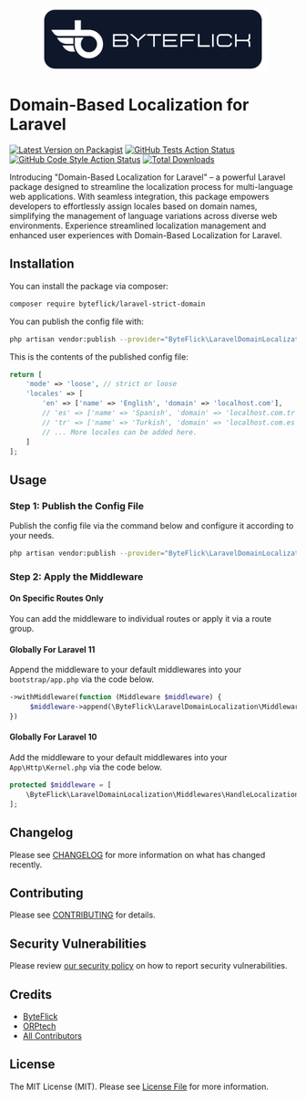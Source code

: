 <p align="center"><img src="https://github.com/ByteFlick/.github/blob/main/profile/btye-flick-logo.png?raw=true" width="400"></p>

# Domain-Based Localization for Laravel

[![Latest Version on Packagist](https://img.shields.io/packagist/v/byteflick/laravel-domain-localization.svg?style=flat-square)](https://packagist.org/packages/byteflick/laravel-domain-localization)
[![GitHub Tests Action Status](https://img.shields.io/github/actions/workflow/status/byteflick/laravel-domain-localization/run-tests.yml?branch=main&label=tests&style=flat-square)](https://github.com/byteflick/laravel-domain-localization/actions?query=workflow%3Arun-tests+branch%3Amain)
[![GitHub Code Style Action Status](https://img.shields.io/github/actions/workflow/status/byteflick/laravel-domain-localization/fix-php-code-style-issues.yml?branch=main&label=code%20style&style=flat-square)](https://github.com/byteflick/laravel-domain-localization/actions?query=workflow%3A"Fix+PHP+code+style+issues"+branch%3Amain)
[![Total Downloads](https://img.shields.io/packagist/dt/byteflick/laravel-domain-localization.svg?style=flat-square)](https://packagist.org/packages/byteflick/laravel-domain-localization)

Introducing "Domain-Based Localization for Laravel" – a powerful Laravel package designed to streamline the localization
process for multi-language web applications. With seamless integration, this package empowers developers to effortlessly
assign locales based on domain names, simplifying the management of language variations across diverse web environments.
Experience streamlined localization management and enhanced user experiences with Domain-Based Localization for Laravel.

## Installation

You can install the package via composer:

```bash
composer require byteflick/laravel-strict-domain
```

You can publish the config file with:

```bash
php artisan vendor:publish --provider="ByteFlick\LaravelDomainLocalization\LaravelDomainLocalizationServiceProvider"
```

This is the contents of the published config file:

```php
return [
    'mode' => 'loose', // strict or loose
    'locales' => [
        'en' => ['name' => 'English', 'domain' => 'localhost.com'],
        // 'es' => ['name' => 'Spanish', 'domain' => 'localhost.com.tr'],
        // 'tr' => ['name' => 'Turkish', 'domain' => 'localhost.com.es'],
        // ... More locales can be added here.
    ]
];
```

## Usage

### Step 1: Publish the Config File

Publish the config file via the command below and configure it according to your needs.

```bash
php artisan vendor:publish --provider="ByteFlick\LaravelDomainLocalization\LaravelDomainLocalizationServiceProvider"
```

### Step 2: Apply the Middleware

#### On Specific Routes Only

You can add the middleware to individual routes or apply it via a route group.

#### Globally For Laravel 11

Append the middleware to your default middlewares into your `bootstrap/app.php` via the code below.

```php
->withMiddleware(function (Middleware $middleware) {
     $middleware->append(\ByteFlick\LaravelDomainLocalization\Middlewares\HandleLocalizationViaDomain::class);
})
```

#### Globally For Laravel 10

Add the middleware to your default middlewares into your `App\Http\Kernel.php` via the code below.

```php
protected $middleware = [
    \ByteFlick\LaravelDomainLocalization\Middlewares\HandleLocalizationViaDomain::class,
];
```

## Changelog

Please see [CHANGELOG](CHANGELOG.md) for more information on what has changed recently.

## Contributing

Please see [CONTRIBUTING](CONTRIBUTING.md) for details.

## Security Vulnerabilities

Please review [our security policy](../../security/policy) on how to report security vulnerabilities.

## Credits

- [ByteFlick](https://github.com/ByteFlick)
- [ORPtech](https://orptech.com)
- [All Contributors](../../contributors)

## License

The MIT License (MIT). Please see [License File](LICENSE.md) for more information.
